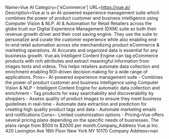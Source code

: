 Name=Vue AI
Category=['eCommerce']
URL=https://vue.ai/
Description=Vue.ai is an AI-powered experience management suite which combines the power of product customer and business intelligence using Computer Vision & NLP. AI & Automation for Retail Retailers across the globe trust our Digital Experience Management (DXM) suite as both their revenue growth driver and their cost saving engine. They use the suite to personalize and curate the customer experience while also enabling end-to-end retail automation across site merchandizing product eCommerce & marketing operations. AI Accurate and organized data is essential for any businesss growth. Vue.ais Intelligent Content Engine can tag eCommerce products with rich attributes and extract meaningful information from images texts and videos. This helps retailers automate data collection and enrichment enabling ROI-driven decision making for a wide range of applications.
Pros=- AI-powered experience management suite - Combines the power of product customer and business intelligence using Computer Vision & NLP - Intelligent Content Engine for automatic data collection and enrichment - Tag products for easy searchability and discoverability by shoppers - Assess quality of product images to ensure they meet business guidelines in real-time - Automate data extraction and prediction for creating high quality product tags and data - Automate marketing emails and notifications
Cons=- Limited customization options -
Pricing=Vue offers several pricing plans depending on the specific needs of businesses. The plans range from $500 to $2000 per month.Company_Address Vue.ai Inc. 420 Lexington Ave 16th Floor New York NY 10170
Company Address=nan
